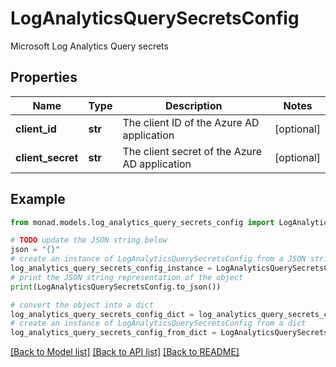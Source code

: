 # LogAnalyticsQuerySecretsConfig

Microsoft Log Analytics Query secrets

## Properties

Name | Type | Description | Notes
------------ | ------------- | ------------- | -------------
**client_id** | **str** | The client ID of the Azure AD application | [optional] 
**client_secret** | **str** | The client secret of the Azure AD application | [optional] 

## Example

```python
from monad.models.log_analytics_query_secrets_config import LogAnalyticsQuerySecretsConfig

# TODO update the JSON string below
json = "{}"
# create an instance of LogAnalyticsQuerySecretsConfig from a JSON string
log_analytics_query_secrets_config_instance = LogAnalyticsQuerySecretsConfig.from_json(json)
# print the JSON string representation of the object
print(LogAnalyticsQuerySecretsConfig.to_json())

# convert the object into a dict
log_analytics_query_secrets_config_dict = log_analytics_query_secrets_config_instance.to_dict()
# create an instance of LogAnalyticsQuerySecretsConfig from a dict
log_analytics_query_secrets_config_from_dict = LogAnalyticsQuerySecretsConfig.from_dict(log_analytics_query_secrets_config_dict)
```
[[Back to Model list]](../README.md#documentation-for-models) [[Back to API list]](../README.md#documentation-for-api-endpoints) [[Back to README]](../README.md)


